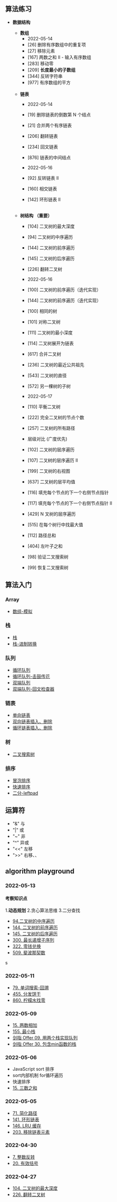 ## 算法练习

- **数据结构**
  <br>
  - **数组**
    - 2022-05-14
    - [26] 删除有序数组中的重复项
    - [27] 移除元素
    - [167] 两数之和 II - 输入有序数组
    - [283] 移动零
    - [209] **长度最小的子数组** 
    - [344] 反转字符串
    - [977] 有序数组的平方
    
  <br>
  
  - **链表**
    - 2022-05-14
    - [19] 删除链表的倒数第 N 个结点
    - [21] 合并两个有序链表
    - [206] 翻转链表
    - [234] 回文链表
    - [876] 链表的中间结点

    - 2022-05-16
    - [92] 反转链表 II
    - [160] 相交链表
    - [142] 环形链表 II

  <br>
  
  - **树结构 （重要）**
    - [104] 二叉树的最大深度
    - [94] 二叉树的中序遍历
    - [144] 二叉树的前序遍历
    - [145] 二叉树的后序遍历
    - [226] 翻转二叉树

    - 2022-05-16
    - [100] 二叉树的前序遍历（迭代实现）
    - [144] 二叉树的前序遍历（迭代实现）
    - [100] 相同的树
    - [101] 对称二叉树
    - [111] 二叉树的最小深度
    - [114] 二叉树展开为链表
    - [617] 合并二叉树
    - [236] 二叉树的最近公共祖先
    - [543] 二叉树的直径
    - [572] 另一棵树的子树

	- 2022-05-17
	- [110] 平衡二叉树
	- [222] 完全二叉树的节点个数
	- [257] 二叉树的所有路径
	- 层级对比 (广度优先)
	- [102] 二叉树的层序遍历
	- [107] 二叉树的层序遍历 II
	- [199] 二叉树的右视图
	- [637] 二叉树的层平均值
	- [116] 填充每个节点的下一个右侧节点指针
	- [117] 填充每个节点的下一个右侧节点指针 II
	- [429] N 叉树的层序遍历
	- [515] 在每个树行中找最大值
	- [112] 路径总和
	- [404] 左叶子之和
	- [98] 验证二叉搜索树
	- [99] 恢复二叉搜索树



## 算法入门
### Array
   * [数组-模拟](./algorithm/Array/removeArrayFirstIndex.js)
### 栈
   * [栈](./algorithm/Stack/stackArray.js)
   * [栈-进制转换](./algorithm/Stack/decimalToBinary.js)
### 队列
   * [循环队列](./algorithm/Queue/index.js)
   * [循环队列-击鼓传花](./algorithm/Queue/hotpotsto.js)
   * [双端队列](./algorithm/Deque/index.js)
   * [双端队列-回文检查器](./algorithm/Deque/palindromeChecker.js)
### 链表
   * [单向链表](./algorithm/LinkList/LinkedList.js)
   * [双向链表插入、删除](./algorithm/LinkList/DoublyLinkedList.js)
   * [循环链表插入、删除](./algorithm/LinkList/CircularLinkedList.js)
### 树
   * [二叉搜索树](./algorithm/tree/BinarySearchTree.js)
### 排序
   * [冒泡排序](./algorithm/Sort/bubbleSort.js)
   * [快速排序](./algorithm/Sort/quickSort.js)
   * [二分-leftpad](./algorithm/Sourcecode/leftpad.js)

## 运算符
- "&"  与
- "|"  或
- "~"  非
- "^"  异或
- "<<" 左移
- ">>" 右移、、

## algorithm playground

### 2022-05-13
#### 考察知识点
1.**动态规划**
2.贪心算法思维
3.二分查找

- [94.二叉树的中序遍历](https://leetcode.cn/problems/binary-tree-inorder-traversal/description/)
- [144. 二叉树的前序遍历](https://leetcode.cn/problems/binary-tree-preorder-traversal/description/)
- [145. 二叉树的后序遍历](https://leetcode.cn/problems/binary-tree-postorder-traversal/description/)
- [300. 最长递增子序列](https://leetcode.cn/problems/longest-increasing-subsequence/description/)
- [322. 零钱兑换](https://leetcode.cn/problems/coin-change/description/)
- [509. 斐波那契数](https://leetcode.cn/problems/fibonacci-number/)

s
### 2022-05-11
- [79. 单词搜索-回溯](https://leetcode.cn/problems/word-search/)
- [455. 分发饼干](https://leetcode.cn/problems/assign-cookies/description/)
- [860. 柠檬水找零](https://leetcode.cn/problems/lemonade-change/description/)

### 2022-05-09
- [15. 两数相加](https://leetcode.cn/problems/add-two-numbers/description/)
- [155. 最小栈](https://leetcode.cn/problems/min-stack/submissions/)
- [剑指 Offer 09. 用两个栈实现队列](https://leetcode.cn/problems/yong-liang-ge-zhan-shi-xian-dui-lie-lcof/)
- [剑指 Offer 30. 包含min函数的栈](https://leetcode.cn/problems/bao-han-minhan-shu-de-zhan-lcof/)


### 2022-05-06
- JavaScript sort 排序
-  sort内部机制 for循环遍历
- 快速排序
- [15. 三数之和](https://leetcode-cn.com/problems/3sum/description/)

### 2022-05-05
- [71. 简化路径](https://leetcode-cn.com/problems/simplify-path/submissions/)
- [141. 环形链表](https://leetcode-cn.com/problems/linked-list-cycle/)
- [146. LRU 缓存](https://leetcode-cn.com/problems/lru-cache/description/)
- [203. 移除链表元素](https://leetcode-cn.com/problems/remove-linked-list-elements/description/)

### 2022-04-30
- [7. 整数反转](https://leetcode-cn.com/problems/reverse-integer/description/)
- [20. 有效括号](https://leetcode-cn.com/problems/valid-parentheses/description/)

### 2022-04-27
- [104. 二叉树的最大深度](https://leetcode-cn.com/problems/maximum-depth-of-binary-tree/)
- [226. 翻转二叉树](https://leetcode-cn.com/problems/invert-binary-tree/)
